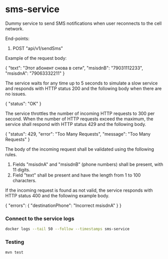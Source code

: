 # sms-service

Dummy service to send SMS notifications when user reconnects to the cell network.

End-points:

1. POST "api/v1/sendSms"

Example of the request body:

{
  "text": "Этот абонент снова в сети",
  "msisdnB": "79031112233", 
  "msisdnA": "79063332211"
}

The service waits for any time up to 5 seconds to simulate a slow service and responds with HTTP status 200 and the following body when there are no issues.

{
  "status": "OK"
}

The service throttles the number of incoming HTTP requests to 300 per second. When the number of HTTP requests exceed the maximum, the service shall respond with HTTP status 429 and the following body.

{ 
  "status": 429, 
  "error": "Too Many Requests", 
  "message": "Too Many Requests"
}

The body of the incoming request shall be validated using the following rules.

1. Fields "msisdnA" and "msisdnB" (phone numbers) shall be present, with 11 digits.
2. Field "text" shall be present and have the length from 1 to 100 characters.

If the incoming request is found as not valid, the service responds with HTTP status 400 and the following example body.

{
  "errors": {
    "destinationPhone": "Incorrect msisdnA"
  }
}

### Connect to the service logs

```bash
docker logs --tail 50 --follow --timestamps sms-service
```

### Testing

```bash
mvn test
```
